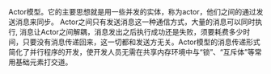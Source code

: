 Actor模型。它的主要思想就是用一些并发的实体，称为actor，他们之间的通过发送消息来同步。
Actor之间只有发送消息这一种通信方式，大量的消息可以同时执行, 消息让Actor之间解耦，消息发出之后执行成功还是失败，须要耗费多少时间，只要没有消息传递回来，这一切都和发送方无关。Actor模型的消息传递形式简化了并行程序的开发，使开发人员无需在共享内存环境中与“锁”、“互斥体”等常用基础元素打交道。
